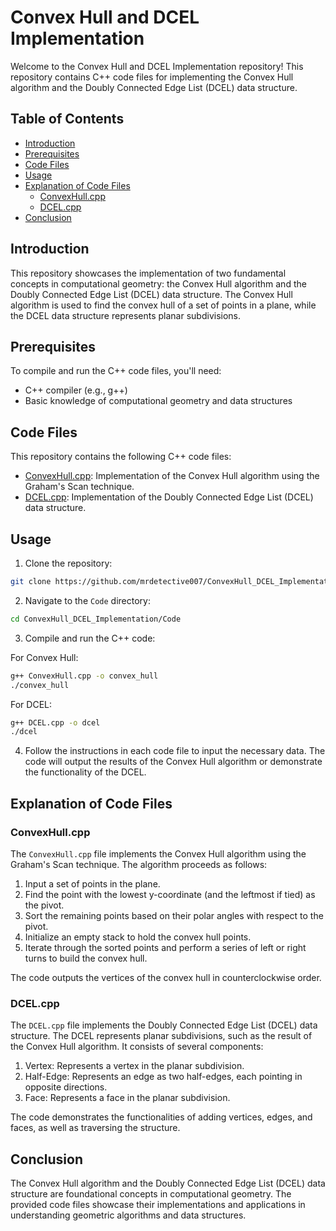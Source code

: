 # Convex Hull and DCEL Implementation

Welcome to the Convex Hull and DCEL Implementation repository! This repository contains C++ code files for implementing the Convex Hull algorithm and the Doubly Connected Edge List (DCEL) data structure.

## Table of Contents

- [Introduction](#introduction)
- [Prerequisites](#prerequisites)
- [Code Files](#code-files)
- [Usage](#usage)
- [Explanation of Code Files](#explanation-of-code-files)
  - [ConvexHull.cpp](#convexhullcpp)
  - [DCEL.cpp](#dcelcpp)
- [Conclusion](#conclusion)

## Introduction

This repository showcases the implementation of two fundamental concepts in computational geometry: the Convex Hull algorithm and the Doubly Connected Edge List (DCEL) data structure. The Convex Hull algorithm is used to find the convex hull of a set of points in a plane, while the DCEL data structure represents planar subdivisions.

## Prerequisites

To compile and run the C++ code files, you'll need:

- C++ compiler (e.g., g++)
- Basic knowledge of computational geometry and data structures

## Code Files

This repository contains the following C++ code files:

- [ConvexHull.cpp](Code/ConvexHull.cpp): Implementation of the Convex Hull algorithm using the Graham's Scan technique.
- [DCEL.cpp](Code/DCEL.cpp): Implementation of the Doubly Connected Edge List (DCEL) data structure.

## Usage

1. Clone the repository:

```bash
git clone https://github.com/mrdetective007/ConvexHull_DCEL_Implementation.git
```

2. Navigate to the `Code` directory:

```bash
cd ConvexHull_DCEL_Implementation/Code
```

3. Compile and run the C++ code:

For Convex Hull:
```bash
g++ ConvexHull.cpp -o convex_hull
./convex_hull
```

For DCEL:
```bash
g++ DCEL.cpp -o dcel
./dcel
```

4. Follow the instructions in each code file to input the necessary data. The code will output the results of the Convex Hull algorithm or demonstrate the functionality of the DCEL.

## Explanation of Code Files

### ConvexHull.cpp

The `ConvexHull.cpp` file implements the Convex Hull algorithm using the Graham's Scan technique. The algorithm proceeds as follows:

1. Input a set of points in the plane.
2. Find the point with the lowest y-coordinate (and the leftmost if tied) as the pivot.
3. Sort the remaining points based on their polar angles with respect to the pivot.
4. Initialize an empty stack to hold the convex hull points.
5. Iterate through the sorted points and perform a series of left or right turns to build the convex hull.

The code outputs the vertices of the convex hull in counterclockwise order.

### DCEL.cpp

The `DCEL.cpp` file implements the Doubly Connected Edge List (DCEL) data structure. The DCEL represents planar subdivisions, such as the result of the Convex Hull algorithm. It consists of several components:

1. Vertex: Represents a vertex in the planar subdivision.
2. Half-Edge: Represents an edge as two half-edges, each pointing in opposite directions.
3. Face: Represents a face in the planar subdivision.

The code demonstrates the functionalities of adding vertices, edges, and faces, as well as traversing the structure.

## Conclusion

The Convex Hull algorithm and the Doubly Connected Edge List (DCEL) data structure are foundational concepts in computational geometry. The provided code files showcase their implementations and applications in understanding geometric algorithms and data structures.
